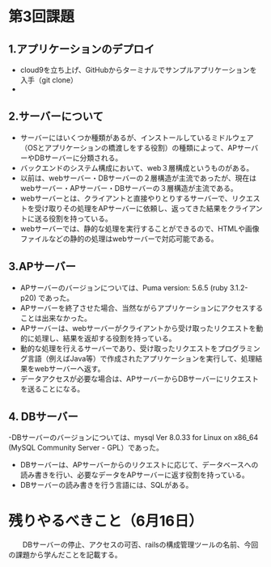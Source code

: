# 第3回課題
## 1.アプリケーションのデプロイ
- cloud9を立ち上げ、GitHubからターミナルでサンプルアプリケーションを入手（git clone）
-        
## 2.サーバーについて
- サーバーにはいくつか種類があるが、インストールしているミドルウェア（OSとアプリケーションの橋渡しをする役割）の種類によって、APサーバーやDBサーバーに分類される。　
- バックエンドのシステム構成において、web３層構成というものがある。
- 以前は、webサーバー・DBサーバーの２層構造が主流であったが、現在はwebサーバー・APサーバー・DBサーバーの３層構造が主流である。
- webサーバーとは、クライアントと直接やりとりするサーバーで、リクエストを受け取りその処理をAPサーバーに依頼し、返ってきた結果をクライアントに送る役割を持っている。
- webサーバーでは、静的な処理を実行することができるので、HTMLや画像ファイルなどの静的の処理はwebサーバーで対応可能である。

## 3.APサーバー
- APサーバーのバージョンについては、Puma version: 5.6.5 (ruby 3.1.2-p20) であった。
- APサーバーを終了させた場合、当然ながらアプリケーションにアクセスすることは出来なかった。
- APサーバーは、webサーバーがクライアントから受け取ったリクエストを動的に処理し、結果を返却する役割を持っている。
- 動的な処理を行えるサーバーであり、受け取ったリクエストをプログラミング言語（例えばJava等）で作成されたアプリケーションを実行して、処理結果をwebサーバーへ返す。
- データアクセスが必要な場合は、APサーバーからDBサーバーにリクエストを送ることになる。
　
　

## 4. DBサーバー
-DBサーバーのバージョンについては、mysql  Ver 8.0.33 for Linux on x86_64 (MySQL Community Server - GPL）であった。 

- DBサーバーは、APサーバーからのリクエストに応じて、データベースへの読み書きを行い、必要なデータをAPサーバーに返す役割を持っている。
- DBサーバーの読み書きを行う言語には、SQLがある。


# 残りやるべきこと（6月16日）
　　DBサーバーの停止、アクセスの可否、railsの構成管理ツールの名前、今回の課題から学んだことを記載する。
